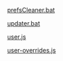 [prefsCleaner.bat](https://raw.githubusercontent.com/ghacksuserjs/ghacks-user.js/master/prefsCleaner.bat)

[updater.bat](https://raw.githubusercontent.com/ghacksuserjs/ghacks-user.js/master/updater.bat)

[user.js](https://raw.githubusercontent.com/ghacksuserjs/ghacks-user.js/master/user.js)

[user-overrides.js](https://gist.githubusercontent.com/jlagden/76beb83aed265a790b54c5da1d8d7352/raw/50d582ab68d4ecb1a9c0159164fb6f86f8d1aef7/user-overrides.js)
